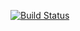 [![Build Status](https://travis-ci.com/namhla1221/the_registration-webapp.svg?branch=master)](https://travis-ci.com/namhla1221/the_registration-webapp)
